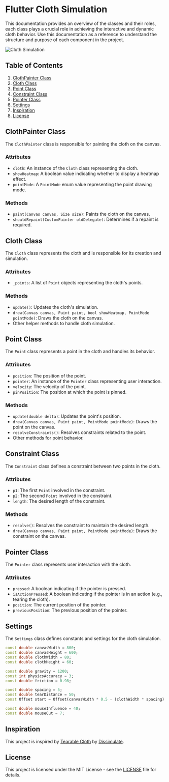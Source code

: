 # Flutter Cloth Simulation

This documentation provides an overview of the classes and their roles, each class plays a crucial role in achieving the interactive and dynamic cloth behavior. Use this documentation as a reference to understand the structure and purpose of each component in the project.

![Cloth Simulation](/flutter_tearable_cloth.gif)

## Table of Contents

1. [ClothPainter Class](#clothpainter-class)
2. [Cloth Class](#cloth-class)
3. [Point Class](#point-class)
4. [Constraint Class](#constraint-class)
5. [Pointer Class](#pointer-class)
6. [Settings](#settings)
7. [Inspiration](#inspiration)
8. [License](#license)

## ClothPainter Class

The `ClothPainter` class is responsible for painting the cloth on the canvas.

### Attributes

- `cloth`: An instance of the `Cloth` class representing the cloth.
- `showHeatmap`: A boolean value indicating whether to display a heatmap effect.
- `pointMode`: A `PointMode` enum value representing the point drawing mode.

### Methods

- `paint(Canvas canvas, Size size)`: Paints the cloth on the canvas.
- `shouldRepaint(CustomPainter oldDelegate)`: Determines if a repaint is required.

## Cloth Class

The `Cloth` class represents the cloth and is responsible for its creation and simulation.

### Attributes

- `_points`: A list of `Point` objects representing the cloth's points.

### Methods

- `update()`: Updates the cloth's simulation.
- `draw(Canvas canvas, Paint paint, bool showHeatmap, PointMode pointMode)`: Draws the cloth on the canvas.
- Other helper methods to handle cloth simulation.

## Point Class

The `Point` class represents a point in the cloth and handles its behavior.

### Attributes

- `position`: The position of the point.
- `pointer`: An instance of the `Pointer` class representing user interaction.
- `velocity`: The velocity of the point.
- `pinPosition`: The position at which the point is pinned.

### Methods

- `update(double delta)`: Updates the point's position.
- `draw(Canvas canvas, Paint paint, PointMode pointMode)`: Draws the point on the canvas.
- `resolveConstraints()`: Resolves constraints related to the point.
- Other methods for point behavior.

## Constraint Class

The `Constraint` class defines a constraint between two points in the cloth.

### Attributes

- `p1`: The first `Point` involved in the constraint.
- `p2`: The second `Point` involved in the constraint.
- `length`: The desired length of the constraint.

### Methods

- `resolve()`: Resolves the constraint to maintain the desired length.
- `draw(Canvas canvas, Paint paint, PointMode pointMode)`: Draws the constraint on the canvas.

## Pointer Class

The `Pointer` class represents user interaction with the cloth.

### Attributes

- `pressed`: A boolean indicating if the pointer is pressed.
- `isActionPressed`: A boolean indicating if the pointer is in an action (e.g., tearing the cloth).
- `position`: The current position of the pointer.
- `previousPosition`: The previous position of the pointer.

## Settings

The `Settings` class defines constants and settings for the cloth simulation.

```dart
const double canvasWidth = 800;
const double canvasHeight = 600;
const double clothWidth = 80;
const double clothHeight = 60;

const double gravity = 1200;
const int physicsAccuracy = 3;
const double friction = 0.98;

const double spacing = 5;
const double tearDistance = 50;
const Offset start = Offset(canvasWidth * 0.5 - (clothWidth * spacing) * 0.5, 20);

const double mouseInfluence = 40;
const double mouseCut = 7;
```

## Inspiration

This project is inspired by [Tearable Cloth](https://codepen.io/dissimulate/pen/eZxEBO) by [Dissimulate](https://codepen.io/dissimulate).

## License

This project is licensed under the MIT License - see the [LICENSE](/LICENSE) file for details.
